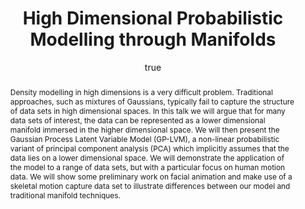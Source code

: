 ---
abstract: Density modelling in high dimensions is a very difficult problem. Traditional
  approaches, such as mixtures of Gaussians, typically fail to capture the structure
  of data sets in high dimensional spaces. In this talk we will argue that for many
  data sets of interest, the data can be represented as a lower dimensional manifold
  immersed in the higher dimensional space. We will then present the Gaussian Process
  Latent Variable Model (GP-LVM), a non-linear probabilistic variant of principal
  component analysis (PCA) which implicitly assumes that the data lies on a lower
  dimensional space. We will demonstrate the application of the model to a range of
  data sets, but with a particular focus on human motion data. We will show some preliminary
  work on facial animation and make use of a skeletal motion capture data set to illustrate
  differences between our model and traditional manifold techniques.
author:
- family: Lawrence
  given: Neil D.
  gscholar: r3SJcvoAAAAJ
  institute: University of Sheffield
  twitter: lawrennd
  url: http://inverseprobability.com
categories:
- Lawrence-idiap05
day: '2'
errata: []
extras: []
group: gplvm
key: Lawrence-idiap05
layout: talk
linkpptgz: ftp://ftp.dcs.shef.ac.uk/home/neil/gplvm_epfl.ppt.gz
month: 11
published: 2005-11-02
section: pre
title: High Dimensional Probabilistic Modelling through Manifolds
venue: IDIAP Research Institute, Martigny, Switzerland
year: '2005'
---